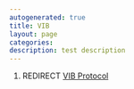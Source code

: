 ```yaml
---
autogenerated: true
title: VIB
layout: page
categories: 
description: test description
---
```


1.  REDIRECT [VIB Protocol](VIB_Protocol)
